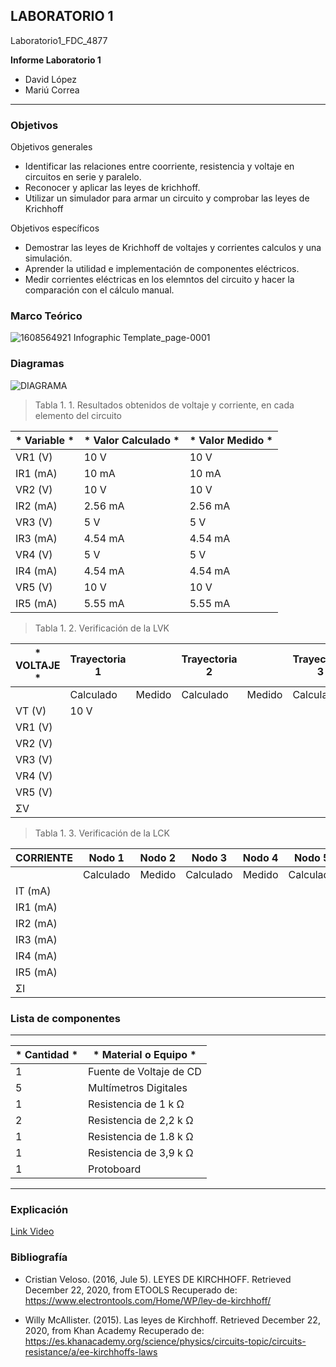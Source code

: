 ##  LABORATORIO 1	

Laboratorio1_FDC_4877	

**Informe Laboratorio 1**

- David López	
- Mariú Correa	

------------	

###  Objetivos	

Objetivos generales   	
- Identificar las relaciones entre coorriente, resistencia y voltaje en circuitos en serie y paralelo.	
- Reconocer y aplicar las leyes de krichhoff.	
- Utilizar un simulador para armar un circuito y comprobar las leyes de Krichhoff  	

Objetivos específicos	
- Demostrar las leyes de Krichhoff de voltajes y corrientes calculos y una simulación.	
- Aprender la utilidad e implementación de componentes eléctricos.	
- Medir corrientes eléctricas en los elemntos del circuito y hacer la comparación con el cálculo manual.	

###  Marco Teórico	

![1608564921 Infographic Template_page-0001](https://user-images.githubusercontent.com/76136485/102864135-9d523a80-4401-11eb-9f6d-5e8e8d6b2d12.jpg)


###  Diagramas	

![DIAGRAMA](https://user-images.githubusercontent.com/76136485/102864217-be1a9000-4401-11eb-9d4a-af394c763bb4.png)

> Tabla 1. 1. Resultados obtenidos de voltaje y corriente, en cada elemento del circuito	

| * Variable * | * Valor Calculado * | * Valor Medido * |	
| ------------ | ------------ | ------------ |	
| VR1 (V) | 10 V | 10 V |	
| IR1 (mA) |10 mA |10 mA |	
| VR2 (V) | 10 V | 10 V |	
| IR2 (mA) |2.56 mA |2.56 mA |	
| VR3 (V) | 5 V | 5 V |	
| IR3 (mA) |4.54 mA | 4.54 mA |	
| VR4 (V) | 5 V | 5 V |	
| IR4 (mA) |4.54 mA |4.54 mA |	
| VR5 (V) | 10 V | 10 V |	
| IR5 (mA) |5.55 mA |5.55 mA |	


> Tabla 1. 2. Verificación de la LVK	

| * VOLTAJE * | Trayectoria 1 | | Trayectoria 2 | | Trayectoria 3 | |	
| ------------ | ------------ | ------------ | ------------ | ------------ | ------------ | ------------ |	
| | Calculado | Medido | Calculado | Medido | Calculado | Medido |	
| VT (V) | 10 V | | | | | |	
| VR1 (V) | | | | | | |	
| VR2 (V) | | | | | | |	
| VR3 (V) | | | | | | |	
| VR4 (V) | | | | | | |	
| VR5 (V) | | | | | | |	
| ΣV | | | | | | f |	

> Tabla 1. 3. Verificación de la LCK	

|  **CORRIENTE** |  Nodo 1 | Nodo 2  | Nodo 3  | Nodo 4   | Nodo 5  | | | | | | 
| ------------ | ------------ | ------------ | ------------ | ------------ | ------------ | ------------ | ------------ | ------------ | ------------ | ------------ |
| | Calculado  | Medido  | Calculado  | Medido  | Calculado  | Medido  | Calculado  | Medido  | Calculado  | Medido  |
| IT (mA) |   |   |   |   |   |   |   |   |   |   |
| IR1 (mA)|   |   |   |   |   |   |   |   |   |   |
| IR2 (mA)|   |   |   |   |   |   |   |   |   |   |
| IR3 (mA)|   |   |   |   |   |   |   |   |   |   |
| IR4 (mA)|   |   |   |   |   |   |   |   |   |   |
| IR5 (mA)|   |   |   |   |   |   |   |   |   |   |
| ΣI      |   |   |   |   |   |   |   |   |   | f  |

###  Lista de componentes  	
------------	
| * Cantidad * | * Material o Equipo * |	
| ------------ | ------------ |	
| 1 | Fuente de Voltaje de CD |	
| 5 | Multímetros Digitales |	
| 1 | Resistencia de 1 k Ω |	
| 2 | Resistencia de 2,2 k Ω |	
| 1 | Resistencia de 1.8 k Ω |	
| 1 | Resistencia de 3,9 k Ω |	
| 1 | Protoboard |	
------------

### Explicación

[Link Video](https://www.youtube.com/watch?v=JEmUxMcAUco "Link Video")

### Bibliografía

-	Cristian Veloso. (2016, Jule 5). LEYES DE KIRCHHOFF. Retrieved December 22, 2020, from ETOOLS Recuperado de: https://www.electrontools.com/Home/WP/ley-de-kirchhoff/

-	Willy McAllister. (2015). Las leyes de Kirchhoff. Retrieved December 22, 2020, from Khan Academy Recuperado de: https://es.khanacademy.org/science/physics/circuits-topic/circuits-resistance/a/ee-kirchhoffs-laws 


